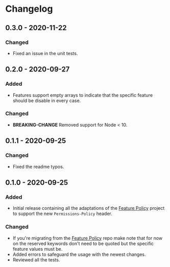 # Changelog

## 0.3.0 - 2020-11-22

### Changed

- Fixed an issue in the unit tests.

## 0.2.0 - 2020-09-27

### Added

- Features support empty arrays to indicate that the specific feature should be disable in every case.

### Changed

- **BREAKING-CHANGE** Removed support for Node < 10.

## 0.1.1 - 2020-09-25

### Changed

- Fixed the readme typos.

## 0.1.0 - 2020-09-25

### Added

- Initial release containing all the adaptations of the [Feature Policy](https://github.com/helmetjs/feature-policy) project to support the new `Permissions-Policy` header.

### Changed

- If you're migrating from the [Feature Policy](https://github.com/helmetjs/feature-policy) repo make note that for now on the reserved keywords don't need to be quoted but the specific feature values must be.
- Added errors to safeguard the usage with the newest changes.
- Reviewed all the tests.
